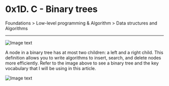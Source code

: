 # 0x1D. C - Binary trees
 Foundations > Low-level programming & Algorithm > Data structures and Algorithms
***

![Image text](https://res.cloudinary.com/practicaldev/image/fetch/s--vmyVECWJ--/c_imagga_scale,f_auto,fl_progressive,h_420,q_auto,w_1000/https://dev-to-uploads.s3.amazonaws.com/i/1him2yg96hb66ewp20ir.png)

A node in a binary tree has at most two children: a left and a right child. This definition allows you to write algorithms to insert, search, and delete nodes more efficiently. Refer to the image above to see a binary tree and the key vocabulary that I will be using in this article.

![Image text](https://res.cloudinary.com/practicaldev/image/fetch/s--od-naD9n--/c_limit%2Cf_auto%2Cfl_progressive%2Cq_auto%2Cw_880/https://miro.medium.com/max/975/1%2APWJiwTxRdQy8A_Y0hAv5Eg.png)
